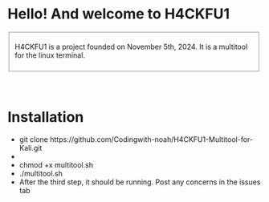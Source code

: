 <h1> Hello! And welcome to H4CKFU1 </h1>
<fieldset>
<p>H4CKFU1 is a project founded on November 5th, 2024. It is a multitool for the linux terminal.</p>
</fieldset>
<br>
<br>
<h1>Installation</h1>

<ul>
  <li>git clone https://github.com/Codingwith-noah/H4CKFU1-Multitool-for-Kali.git<li>
  <li>chmod +x multitool.sh</li>
  <li>./multitool.sh</li>
  <li>After the third step, it should be running. Post any concerns in the issues tab</li>
</ul>

